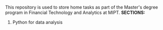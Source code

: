This repository is used to store home tasks as part of the Master's degree program in Financial Technology and Analytics at MIPT.
**SECTIONS:**
1. Python for data analysis
